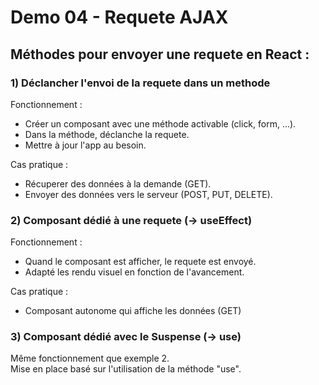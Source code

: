 # Demo 04 - Requete AJAX

## Méthodes pour envoyer une requete en React :

### 1) Déclancher l'envoi de la requete dans un methode
Fonctionnement : 
- Créer un composant avec une méthode activable (click, form, ...).
- Dans la méthode, déclanche la requete.
- Mettre à jour l'app au besoin.

Cas pratique : 
- Récuperer des données à la demande (GET).
- Envoyer des données vers le serveur (POST, PUT, DELETE).

### 2) Composant dédié à une requete (-> useEffect)
Fonctionnement :
- Quand le composant est afficher, le requete est envoyé.
- Adapté les rendu visuel en fonction de l'avancement.

Cas pratique :
- Composant autonome qui affiche les données (GET)

### 3) Composant dédié avec le Suspense (-> use)
Même fonctionnement que exemple 2.  
Mise en place basé sur l'utilisation de la méthode "use".